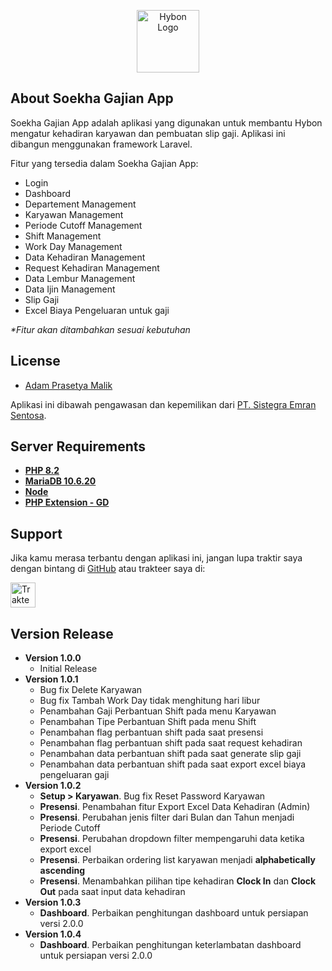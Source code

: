 <p align="center">
    <a href="https://soekha.solusikami.co.id" target="_blank">
        <img src="https://soekha.solusikami.co.id/SOEKHA-MINI-LOGO.jpeg" width="100" alt="Hybon Logo">
    </a>
</p>

## About Soekha Gajian App

Soekha Gajian App adalah aplikasi yang digunakan untuk membantu Hybon mengatur kehadiran karyawan dan pembuatan slip gaji. Aplikasi ini dibangun menggunakan framework Laravel.

Fitur yang tersedia dalam Soekha Gajian App:

-   Login
-   Dashboard
-   Departement Management
-   Karyawan Management
-   Periode Cutoff Management
-   Shift Management
-   Work Day Management
-   Data Kehadiran Management
-   Request Kehadiran Management
-   Data Lembur Management
-   Data Ijin Management
-   Slip Gaji
-   Excel Biaya Pengeluaran untuk gaji

_\*Fitur akan ditambahkan sesuai kebutuhan_

## License

-   [Adam Prasetya Malik](https://github.com/manasama77)

Aplikasi ini dibawah pengawasan dan kepemilikan dari [PT. Sistegra Emran Sentosa](https://sistegra.id).

## Server Requirements

-   **[PHP 8.2](https://www.php.net/)**
-   **[MariaDB 10.6.20](https://mariadb.org/)**
-   **[Node](https://nodejs.org/en/)**
-   **[PHP Extension - GD](https://www.php.net/manual/en/book.gd)**

## Support

Jika kamu merasa terbantu dengan aplikasi ini, jangan lupa traktir saya dengan bintang di [GitHub](https://github.com/manasama77/soekha-gajian) atau trakteer saya di:

<a href="https://trakteer.id/adam_pm" target="_blank"><img id="wse-buttons-preview" src="https://edge-cdn.trakteer.id/images/embed/trbtn-red-1.png?date=18-11-2023" height="40" style="border:0px;height:40px;" alt="Trakteer Saya"></a>

## Version Release

-   **Version 1.0.0**
    -   Initial Release
-   **Version 1.0.1**
    -   Bug fix Delete Karyawan
    -   Bug fix Tambah Work Day tidak menghitung hari libur
    -   Penambahan Gaji Perbantuan Shift pada menu Karyawan
    -   Penambahan Tipe Perbantuan Shift pada menu Shift
    -   Penambahan flag perbantuan shift pada saat presensi
    -   Penambahan flag perbantuan shift pada saat request kehadiran
    -   Penambahan data perbantuan shift pada saat generate slip gaji
    -   Penambahan data perbantuan shift pada saat export excel biaya pengeluaran gaji
-   **Version 1.0.2**
    -   **Setup > Karyawan**. Bug fix Reset Password Karyawan
    -   **Presensi**. Penambahan fitur Export Excel Data Kehadiran (Admin)
    -   **Presensi**. Perubahan jenis filter dari Bulan dan Tahun menjadi Periode Cutoff
    -   **Presensi**. Perubahan dropdown filter mempengaruhi data ketika export excel
    -   **Presensi**. Perbaikan ordering list karyawan menjadi **alphabetically ascending**
    -   **Presensi**. Menambahkan pilihan tipe kehadiran **Clock In** dan **Clock Out** pada saat input data kehadiran
-   **Version 1.0.3**
    -   **Dashboard**. Perbaikan penghitungan dashboard untuk persiapan versi 2.0.0
-   **Version 1.0.4**
    -   **Dashboard**. Perbaikan penghitungan keterlambatan dashboard untuk persiapan versi 2.0.0
